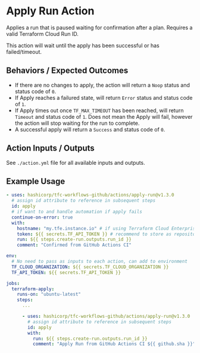 # Apply Run Action

Applies a run that is paused waiting for confirmation after a plan. Requires a valid Terraform Cloud Run ID.

This action will wait until the apply has been successful or has failed/timeout.

## Behaviors / Expected Outcomes
* If there are no changes to apply, the action will return a `Noop` status and status code of `0`.
* If Apply reaches a failured state, will return `Error` status and status code of `1`.
* If Apply times out once `TF_MAX_TIMEOUT` has been reached, will return `Timeout` and status code of `1`. Does not mean the Apply will fail, however the action will stop waiting for the run to complete.
* A successful apply will return a `Success` and status code of `0`.

## Action Inputs / Outputs

See `./action.yml` file for all available inputs and outputs.

## Example Usage

```yml
- uses: hashicorp/tfc-workflows-github/actions/apply-run@v1.3.0
  # assign id attribute to reference in subsequent steps
  id: apply
  # if want to and handle automation if apply fails
  continue-on-error: true
  with:
    hostname: "my.tfe.instance.io" # if using Terraform Cloud Enterprise
    token: ${{ secrets.TF_API_TOKEN }} # recommend to store as repository secret
    run: ${{ steps.create-run.outputs.run_id }}
    comment: "Confirmed from GitHub Actions CI"
```


```yml
env:
  # No need to pass as inputs to each action, can add to environment
  TF_CLOUD_ORGANIZATION: ${{ secrets.TF_CLOUD_ORGANIZATION }}
  TF_API_TOKEN: ${{ secrets.TF_API_TOKEN }}

jobs:
  terraform-apply:
    runs-on: "ubuntu-latest"
    steps:
      ...

      - uses: hashicorp/tfc-workflows-github/actions/apply-run@v1.3.0
        # assign id attribute to reference in subsequent steps
        id: apply
        with:
          run: ${{ steps.create-run.outputs.run_id }}
          comment: "Apply Run from GitHub Actions CI ${{ github.sha }}"
```
